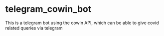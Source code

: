 # telegram_cowin_bot
This is a telegram bot using the cowin API, which can be able to give covid related queries via telegram
